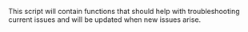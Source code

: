 This script will contain functions that should help with troubleshooting current issues and will be updated when new issues arise.
